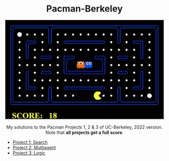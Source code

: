 <h1 align="center">Pacman-Berkeley</h1>

<p align="center">
    <img src="pacman.gif" width=700>
</p>

<p align="center">
    My solutions to the Pacman Projects 1, 2 &amp; 3 of UC-Berkeley, 2022 version. Note that <b>all projects get a full score</b>.
</p>

* [Project 1: Search](https://inst.eecs.berkeley.edu/~cs188/sp22/project1/)
* [Project 2: Multiagent](https://inst.eecs.berkeley.edu/~cs188/sp22/project2/)
* [Project 3: Logic](https://inst.eecs.berkeley.edu/~cs188/sp22/project3/)
